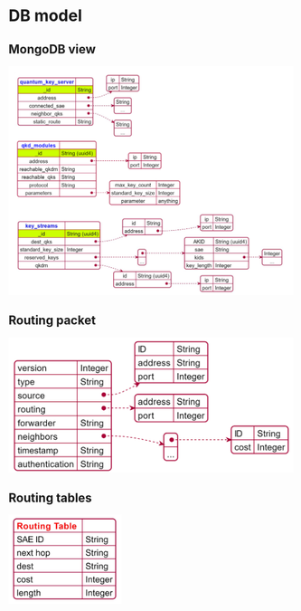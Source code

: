 # DB model 

## MongoDB view 
![](./img/DB_model_JSON_server.png)

## Routing packet
<img src="img/qkdLSA_Packet.png" width="600"/>

## Routing tables
<img src="img/RoutingTable_model_JSON.png" width="200"/>

<!-- ![](img/qkdLSA_Packet.png)
![](img/RoutingTable_model_JSON.png) -->

<!-- 
# PlantUML JSON Codes

@startjson
<style>
jsonDiagram {
  node {
	  BackGroundColor White
	}
}
</style>
{
    "<color:blue>**quantum_key_servers**" : "", 
    "_id": "String",
    "address" : {
      "ip" : "String", 
      "port" : "Integer"
    },
	"connected_sae" : [
		"String",
		"..."
	],
	"neighbor_qks" : [
		"String",
		"..."
	]
}
@endjson

@startjson
<style>
jsonDiagram {
  node {
	  BackGroundColor White
	}
}
</style>
{
"<color:blue>**qkd_modules**" : "", 
  	"_id": "String", 
	"address" : {
      "ip" : "String", 
      "port" : "Integer"
    },
	"reachable_qkdm" : "String",
	"reachable_qks" : "String", 
	"protocol" : "String", 
	"parameters" : {
		"max_key_count" : "Integer",
		"standard_key_size" : "Integer"
	}
}
@endjson


@startjson
<style>
jsonDiagram {
  node {
	  BackGroundColor White
	}
}
</style>
{
"<color:blue>**key_streams**" : "", 
	"_id": "String (uuid4)",
	"dest_qks" : {
		"id": "String", 
		"address" : {
      "ip" : "String", 
      "port" : "Integer"
    }
	}, 
		"qkdm" : {
		"id": "String (uuid4)", 
		"address" : {
      		"ip" : "String", 
      		"port" : "Integer"
    	}
	},
	"standard_key_size" : "Integer",
	"reserved_keys" : 
		[
			{ 
			"AKID" : "String (uuid4)",
			"sae" : "String",  
			"kids" : ["Integer", "..."] ,
			"key_length" : "Integer"
			} ,
			"..."
		]

	
}
@endjson


@startjson
<style>
jsonDiagram {
  node {
	  BackGroundColor White
	}
}
</style>
{
"<color:red>**Routing Table **" : "", 
  	"SAE_ID" : "String", 
	"next_hop" : "String", 
	"dest" : "String", 
	"cost" : "Integer" ,
	"length" : "Integer" 
}
@endjson

@startjson
<style>
jsonDiagram {
  node {
	  BackGroundColor White
	}
}
</style>
{
    "version" : "Integer", 
    "type" : "String", 
    "source" : {
        "ID" : "String", 
        "address" : "String",
        "port" : "Integer"
    }, 
    "routing" : {
        "address" : "String", 
        "port" : "Integer"
    }, 
	"forwarder" : "String",
    "neighbors" : [
        {
            "ID" : "String",
            "cost" : "Integer"
        },
		"..."
    ],
    "timestamp" : "String",
	"authentication" : "String"

}
@endjson -->